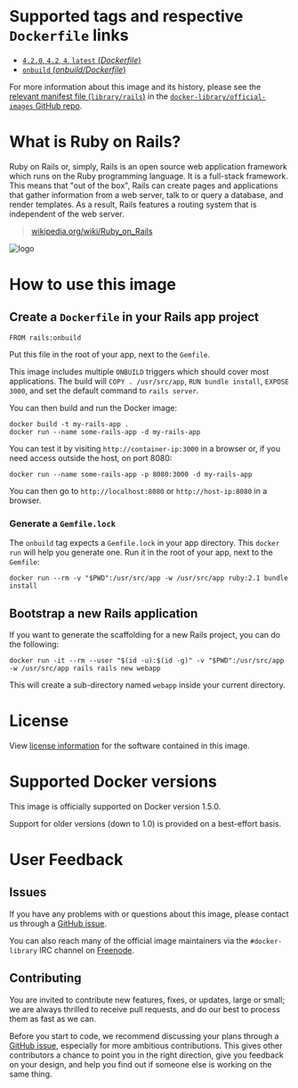 # Supported tags and respective `Dockerfile` links

-	[`4.2.0`, `4.2`, `4`, `latest` (*Dockerfile*)](https://github.com/docker-library/rails/blob/3c87a6cf32d01204b95ba12a266d13c8c32e5358/Dockerfile)
-	[`onbuild` (*onbuild/Dockerfile*)](https://github.com/docker-library/rails/blob/3c87a6cf32d01204b95ba12a266d13c8c32e5358/onbuild/Dockerfile)

For more information about this image and its history, please see the [relevant manifest file (`library/rails`)](https://github.com/docker-library/official-images/blob/master/library/rails) in the [`docker-library/official-images` GitHub repo](https://github.com/docker-library/official-images).

# What is Ruby on Rails?

Ruby on Rails or, simply, Rails is an open source web application framework which runs on the Ruby programming language. It is a full-stack framework. This means that "out of the box", Rails can create pages and applications that gather information from a web server, talk to or query a database, and render templates. As a result, Rails features a routing system that is independent of the web server.

> [wikipedia.org/wiki/Ruby_on_Rails](https://en.wikipedia.org/wiki/Ruby_on_Rails)

![logo](https://raw.githubusercontent.com/docker-library/docs/master/rails/logo.png)

# How to use this image

## Create a `Dockerfile` in your Rails app project

	FROM rails:onbuild

Put this file in the root of your app, next to the `Gemfile`.

This image includes multiple `ONBUILD` triggers which should cover most applications. The build will `COPY . /usr/src/app`, `RUN bundle install`, `EXPOSE 3000`, and set the default command to `rails server`.

You can then build and run the Docker image:

	docker build -t my-rails-app .
	docker run --name some-rails-app -d my-rails-app

You can test it by visiting `http://container-ip:3000` in a browser or, if you need access outside the host, on port 8080:

	docker run --name some-rails-app -p 8080:3000 -d my-rails-app

You can then go to `http://localhost:8080` or `http://host-ip:8080` in a browser.

### Generate a `Gemfile.lock`

The `onbuild` tag expects a `Gemfile.lock` in your app directory. This `docker
run` will help you generate one. Run it in the root of your app, next to the `Gemfile`:

	docker run --rm -v "$PWD":/usr/src/app -w /usr/src/app ruby:2.1 bundle install

## Bootstrap a new Rails application

If you want to generate the scaffolding for a new Rails project, you can do the following:

	docker run -it --rm --user "$(id -u):$(id -g)" -v "$PWD":/usr/src/app -w /usr/src/app rails rails new webapp

This will create a sub-directory named `webapp` inside your current directory.

# License

View [license information](https://github.com/rails/rails#license) for the software contained in this image.

# Supported Docker versions

This image is officially supported on Docker version 1.5.0.

Support for older versions (down to 1.0) is provided on a best-effort basis.

# User Feedback

## Issues

If you have any problems with or questions about this image, please contact us through a [GitHub issue](https://github.com/docker-library/rails/issues).

You can also reach many of the official image maintainers via the `#docker-library` IRC channel on [Freenode](https://freenode.net).

## Contributing

You are invited to contribute new features, fixes, or updates, large or small; we are always thrilled to receive pull requests, and do our best to process them as fast as we can.

Before you start to code, we recommend discussing your plans through a [GitHub issue](https://github.com/docker-library/rails/issues), especially for more ambitious contributions. This gives other contributors a chance to point you in the right direction, give you feedback on your design, and help you find out if someone else is working on the same thing.
